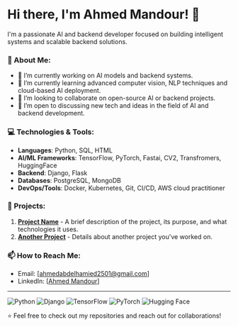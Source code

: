 # Hi there, I'm Ahmed Mandour! 👋

I'm a passionate AI and backend developer focused on building intelligent systems and scalable backend solutions. 

### 🧠 About Me:
- 🔭 I’m currently working on AI models and backend systems.
- 🌱 I’m currently learning advanced computer vision, NLP techniques and cloud-based AI deployment.
- 👯 I’m looking to collaborate on open-source AI or backend projects.
- 🤔 I’m open to discussing new tech and ideas in the field of AI and backend development.

### 💻 Technologies & Tools:
- **Languages**: Python, SQL, HTML
- **AI/ML Frameworks**: TensorFlow, PyTorch, Fastai, CV2, Transfromers, HuggingFace
- **Backend**: Django, Flask
- **Databases**: PostgreSQL, MongoDB
- **DevOps/Tools**: Docker, Kubernetes, Git, CI/CD, AWS cloud practitioner 

### 🔨 Projects:
1. **[Project Name](https://github.com/yourusername/projectname)** - A brief description of the project, its purpose, and what technologies it uses.
2. **[Another Project](https://github.com/yourusername/anotherproject)** - Details about another project you've worked on.

### 📫 How to Reach Me:
- Email: [ahmedabdelhamied2501@gmail.com]
- LinkedIn: [[Ahmed Mandour](https://www.linkedin.com/in/a7med-mandour/)]
---
![Python](https://img.shields.io/badge/-Python-3776AB?style=flat-square&logo=python&logoColor=white)
![Django](https://img.shields.io/badge/-Django-092E20?style=flat-square&logo=django&logoColor=white)
![TensorFlow](https://img.shields.io/badge/-TensorFlow-FF6F00?style=flat-square&logo=tensorflow&logoColor=white)
![PyTorch](https://img.shields.io/badge/-PyTorch-EE4C2C?style=flat-square&logo=pytorch&logoColor=white)
![Hugging Face](https://img.shields.io/badge/-Hugging%20Face-FF6F00?style=flat-square&logo=huggingface&logoColor=white)



⭐️ Feel free to check out my repositories and reach out for collaborations!
